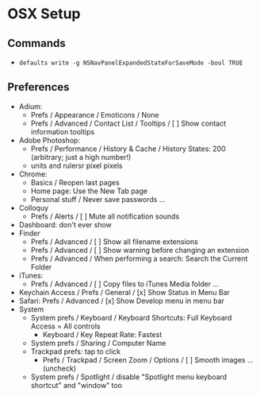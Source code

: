 # OSX Setup

## Commands

* `defaults write -g NSNavPanelExpandedStateForSaveMode -bool TRUE`

## Preferences

* Adium:
	- Prefs / Appearance / Emoticons / None
	- Prefs / Advanced / Contact List / Tooltips / [ ] Show contact information tooltips
* Adobe Photoshop:
	- Prefs / Performance / History & Cache / History States: 200 (arbitrary; just a high number!)
	- units and rulersr pixel pixels
* Chrome:
	- Basics / Reopen last pages
	- Home page: Use the New Tab page
	- Personal stuff / Never save passwords …
* Colloquy
	- Prefs / Alerts / [ ] Mute all notification sounds
* Dashboard: don't ever show
* Finder
	- Prefs / Advanced / [ ] Show all filename extensions
	- Prefs / Advanced / [ ] Show warning before changing an extension
	- Prefs / Advanced / When performing a search: Search the Current Folder
* iTunes:
	- Prefs / Advanced / [ ] Copy files to iTunes Media folder …
* Keychain Access / Prefs / General / [x] Show Status in Menu Bar
* Safari:
	Prefs / Advanced / [x] Show Develop menu in menu bar
* System
	- System prefs / Keyboard / Keyboard Shortcuts: Full Keyboard Access = All controls
		* Keyboard / Key Repeat Rate: Fastest
	- System prefs / Sharing / Computer Name
	- Trackpad prefs: tap to click
		* Prefs / Trackpad / Screen Zoom / Options / [ ] Smooth images … (uncheck)
	- System prefs / Spotlight / disable "Spotlight menu keyboard shortcut" and "window" too
